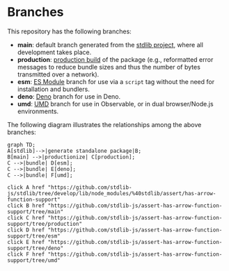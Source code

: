 <!--

@license Apache-2.0

Copyright (c) 2022 The Stdlib Authors.

Licensed under the Apache License, Version 2.0 (the "License");
you may not use this file except in compliance with the License.
You may obtain a copy of the License at

    http://www.apache.org/licenses/LICENSE-2.0

Unless required by applicable law or agreed to in writing, software
distributed under the License is distributed on an "AS IS" BASIS,
WITHOUT WARRANTIES OR CONDITIONS OF ANY KIND, either express or implied.
See the License for the specific language governing permissions and
limitations under the License.

-->

# Branches

This repository has the following branches:

-   **main**: default branch generated from the [stdlib project][stdlib-url], where all development takes place.
-   **production**: [production build][production-url] of the package (e.g., reformatted error messages to reduce bundle sizes and thus the number of bytes transmitted over a network).
-   **esm**: [ES Module][esm-url] branch for use via a `script` tag without the need for installation and bundlers.
-   **deno**: [Deno][deno-url] branch for use in Deno.
-   **umd**: [UMD][umd-url] branch for use in Observable, or in dual browser/Node.js environments.

The following diagram illustrates the relationships among the above branches:

```mermaid
graph TD;
A[stdlib]-->|generate standalone package|B;
B[main] -->|productionize| C[production];
C -->|bundle| D[esm];
C -->|bundle| E[deno];
C -->|bundle| F[umd];

click A href "https://github.com/stdlib-js/stdlib/tree/develop/lib/node_modules/%40stdlib/assert/has-arrow-function-support"
click B href "https://github.com/stdlib-js/assert-has-arrow-function-support/tree/main"
click C href "https://github.com/stdlib-js/assert-has-arrow-function-support/tree/production"
click D href "https://github.com/stdlib-js/assert-has-arrow-function-support/tree/esm"
click E href "https://github.com/stdlib-js/assert-has-arrow-function-support/tree/deno"
click F href "https://github.com/stdlib-js/assert-has-arrow-function-support/tree/umd"
```

[stdlib-url]: https://github.com/stdlib-js/stdlib/tree/develop/lib/node_modules/%40stdlib/assert/has-arrow-function-support
[production-url]: https://github.com/stdlib-js/assert-has-arrow-function-support/tree/production
[deno-url]: https://github.com/stdlib-js/assert-has-arrow-function-support/tree/deno
[umd-url]: https://github.com/stdlib-js/assert-has-arrow-function-support/tree/umd
[esm-url]: https://github.com/stdlib-js/assert-has-arrow-function-support/tree/esm